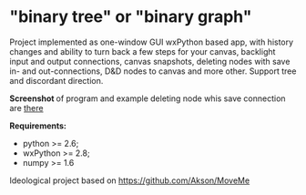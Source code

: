 "binary tree" or "binary graph"
==========

Project implemented as one-window GUI wxPython based app, with history changes and ability to turn back a few steps for your canvas, backlight input and output connections, canvas snapshots, deleting nodes with save in- and out-connections, D&D nodes to canvas and more other.
Support tree and discordant direction.

<b> Screenshot </b> of program and example deleting node whis save connection are <a href=https://drive.google.com/file/d/0B1Y9N8o1d33KdlRSWGhJWnhYUFU target="_blank">there</a>

<b> Requirements:</b>
<ul>
<li>python >= 2.6;</li>
<li>wxPython >= 2.8;</li>
<li>numpy >= 1.6</li>
</ul>

Ideological project based on https://github.com/Akson/MoveMe
